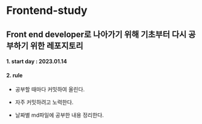 # Frontend-study

## Front end developer로 나아가기 위해 기초부터 다시 공부하기 위한 레포지토리

#### 1. start day : 2023.01.14

#### 2. rule

- 공부할 때마다 커밋하여 올린다.

- 자주 커밋하려고 노력한다. 

- 날짜별 md파일에 공부한 내용 정리한다. 